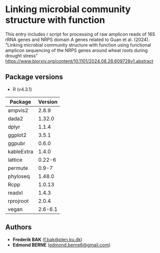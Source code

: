 # Linking microbial community structure with function

This entry includes r script for processing of raw amplicon reads of 16S rRNA genes and NRPS domain A genes related to Guan et al. (2024).
"Linking microbial community structure with function using functional amplicon sequencing of the NRPS genes around wheat roots during drought stress"
https://www.biorxiv.org/content/10.1101/2024.08.28.609728v1.abstract 

## Package versions

- R (v4.3.1)

| Package      | Version  |
|--------------|----------|
| ampvis2      | 2.8.9    |
| dada2        | 1.32.0   |
| dplyr        | 1.1.4    |
| ggplot2      | 3.5.1    |
| ggpubr       | 0.6.0    |
| kableExtra   | 1.4.0    |
| lattice      | 0.22-6   |
| permute      | 0.9-7    |
| phyloseq     | 1.48.0   |
| Rcpp         | 1.0.13   |
| readxl       | 1.4.3    |
| rprojroot    | 2.0.4    |
| vegan        | 2.6-6.1  |

## Authors

- **Frederik BAK** (f.bak@plen.ku.dk)
- **Edmond BERNE** (edmond.berne6@gmail.com)